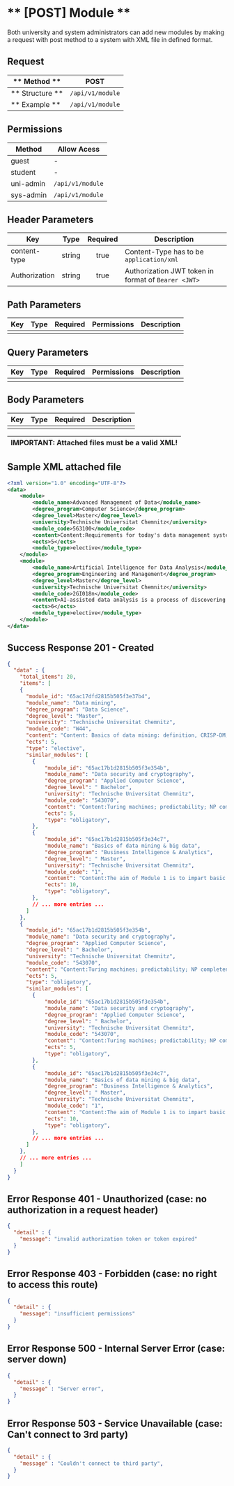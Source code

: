 # ** [POST] Module **

Both university and system administrators can add new modules by making a request with post method to a system with XML file in defined format.

## Request

| ** Method **     | POST                             |
| ---------------- | ---------------------------------|
| ** Structure **  | `/api/v1/module`                 |
| ** Example **    | `/api/v1/module`                 |

## Permissions

| Method          | Allow Acess                       |
| ----------------| ----------------------------------|
| guest           | -                                 |
| student         | -                                 |
| uni-admin       | `/api/v1/module`                  |
| sys-admin       | `/api/v1/module`                  |

## Header Parameters

| Key                 | Type       | Required  | Description                                         |
| ------------------- | :--------: | :-------: | --------------------------------------------------- |
| content-type        | string     | true      | Content-Type has to be `application/xml`            |
| Authorization       | string     | true      | Authorization JWT token in format of `Bearer <JWT>` |

## Path Parameters

| Key       | Type      | Required     | Permissions  | Description                     |
| --------- | :-------: | :----------: | :----------: | ------------------------------- |
|           |           |              |              |                                 |

## Query Parameters

| Key       | Type      | Required     | Permissions  | Description                     |
| --------- | :-------: | :----------: | :----------: | ------------------------------- |
|           |           |              |              |                                 |

## Body Parameters

| Key          | Type         | Required     | Description                               |
| ------------ | :----------: | :----------: | ----------------------------------------- |
|              |              |              |                                           |

| IMPORTANT: Attached files must be a valid XML! |
| --- |


## Sample XML attached file
```xml
<?xml version="1.0" encoding="UTF-8"?>
<data>
    <module>
        <module_name>Advanced Management of Data</module_name>
        <degree_program>Computer Science</degree_program>
        <degree_level>Master</degree_level>
        <university>Technische Universitat Chemnitz</university>
        <module_code>563100</module_code>
        <content>Content:Requirements for today's data management systems include scalability, continuous availability, frequent changes, location independence, the management of a wide ....</content>
        <ects>5</ects>
        <module_type>elective</module_type>
    </module>
    <module>
        <module_name>Artificial Intelligence for Data Analysis</module_name>
        <degree_program>Engineering and Management</degree_program>
        <degree_level>Master</degree_level>
        <university>Technische Universitat Chemnitz</university>
        <module_code>2GI018n</module_code>
        <content>AI-assisted data analysis is a process of discovering patterns and models, described by rules or other human- understandable representation formalisms...</content>
        <ects>6</ects>
        <module_type>elective</module_type>
    </module>
</data>
```


## Success Response 201 - Created
```json
{
  "data" : {
    "total_items": 20,
    "items": [
    {
      "module_id": "65ac17dfd2815b505f3e37b4",
      "module_name": "Data mining",
      "degree_program": "Data Science",
      "degree_level": "Master",
      "university": "Technische Universitat Chemnitz",
      "module_code": "W44",
      "content": "Content: Basics of data mining: definition, CRISP-DM, business areas of application of data mining, web mining and text mining Overview of the essential methods and technologies for evaluating and pattern recognition in data using appropriate methods Aim:The students will be able to evaluate structured data sets in a targeted manner using the available methods and technologies.",
      "ects": 5,
      "type": "elective",
      "similar_modules": [
        {
            "module_id": "65ac17b1d2815b505f3e354b",
            "module_name": "Data security and cryptography",
            "degree_program": "Applied Computer Science",
            "degree_level": " Bachelor",
            "university": "Technische Universitat Chemnitz",
            "module_code": "543070",
            "content": "Content:Turing machines; predictability; NP completeness; classic and modern cryptographic methods; digital signatures; Hash functions Aim:Understanding aspects of the complexity of algorithmic problems and their importance for data security",
            "ects": 5,
            "type": "obligatory",
        },
        {
            "module_id": "65ac17b1d2815b505f3e34c7",
            "module_name": "Basics of data mining & big data",
            "degree_program": "Business Intelligence & Analytics",
            "degree_level": " Master",
            "university": "Technische Universitat Chemnitz",
            "module_code": "1",
            "content": "Content:The aim of Module 1 is to impart basic knowledge in the areas of business intelligence and business analytics. The module offers students an overview of the essential methods and technologies for evaluation and pattern recognition in data using statistical methods. In addition, an overview of the challenges and solution approaches of managing big data, i.e. H. of large, polystructured data sets. Aim:Students acquire basic methodological and technology-specific knowledge and skills in the subject areas of “Business Intelligence” and “Business Analytics” for analyzing data in the company. You will be able to evaluate structured data in a targeted manner using the available methods and technologies. In addition, the students should get to know the possible uses and challenges of big data, gain a basic knowledge of the technologies and be able to assess the feasibility or possible applications in a business context. The main focus here is on the analysis of large, polystructured data sets.",
            "ects": 10,
            "type": "obligatory",
        },
        // ... more entries ...
      ]
    },
    {
      "module_id": "65ac17b1d2815b505f3e354b",
      "module_name": "Data security and cryptography",
      "degree_program": "Applied Computer Science",
      "degree_level": " Bachelor",
      "university": "Technische Universitat Chemnitz",
      "module_code": "543070",
      "content": "Content:Turing machines; predictability; NP completeness; classic and modern cryptographic methods; digital signatures; Hash functions Aim:Understanding aspects of the complexity of algorithmic problems and their importance for data security",
      "ects": 5,
      "type": "obligatory",
      "similar_modules": [
        {
            "module_id": "65ac17b1d2815b505f3e354b",
            "module_name": "Data security and cryptography",
            "degree_program": "Applied Computer Science",
            "degree_level": " Bachelor",
            "university": "Technische Universitat Chemnitz",
            "module_code": "543070",
            "content": "Content:Turing machines; predictability; NP completeness; classic and modern cryptographic methods; digital signatures; Hash functions Aim:Understanding aspects of the complexity of algorithmic problems and their importance for data security",
            "ects": 5,
            "type": "obligatory",
        },
        {
            "module_id": "65ac17b1d2815b505f3e34c7",
            "module_name": "Basics of data mining & big data",
            "degree_program": "Business Intelligence & Analytics",
            "degree_level": " Master",
            "university": "Technische Universitat Chemnitz",
            "module_code": "1",
            "content": "Content:The aim of Module 1 is to impart basic knowledge in the areas of business intelligence and business analytics. The module offers students an overview of the essential methods and technologies for evaluation and pattern recognition in data using statistical methods. In addition, an overview of the challenges and solution approaches of managing big data, i.e. H. of large, polystructured data sets. Aim:Students acquire basic methodological and technology-specific knowledge and skills in the subject areas of “Business Intelligence” and “Business Analytics” for analyzing data in the company. You will be able to evaluate structured data in a targeted manner using the available methods and technologies. In addition, the students should get to know the possible uses and challenges of big data, gain a basic knowledge of the technologies and be able to assess the feasibility or possible applications in a business context. The main focus here is on the analysis of large, polystructured data sets.",
            "ects": 10,
            "type": "obligatory",
        },
        // ... more entries ...
      ]
    },
    // ... more entries ...
    ]
  }
}
```


## Error Response 401 - Unauthorized (case: no authorization in a request header)
```json
{
  "detail" : {
    "message": "invalid authorization token or token expired"
  }
}
```

## Error Response 403 - Forbidden (case: no right to access this route)
```json
{
  "detail" : {
    "message": "insufficient permissions"
  }
}
```


## Error Response 500 - Internal Server Error (case: server down)
```json
{
  "detail" : {
    "message" : "Server error",
  }
}
```

## Error Response 503 - Service Unavailable (case: Can't connect to 3rd party)
```json
{
  "detail" : {
    "message" : "Couldn't connect to third party",
  }
}
```
